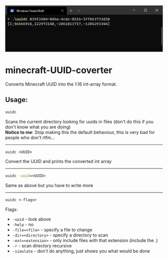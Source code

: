 ![Preview](preview.png)

# minecraft-UUID-coverter
Converts Minecraft UUID into the 1.16 int-array format.

## Usage:
```cmd
uuidc
```
Scans the current directory looking for uuids in files (don't do this if you don't know what you are doing)  
**Notice to me**: Stop making this the default behaviour, this is very bad for people who don't rtfm...

---

```cmd
uuidc <UUID>
```
Convert the UUID and prints the converted int array

---

```cmd
uuidc -uuid=<UUID>
```
Same as above but you have to write more

---

```cmd
uuidc <-flags>
```
Flags:
- `-uuid` - look above
- `-help` - no
- `-file=<file>` - specify a file to change
- `-dir=<directory>` - specify a directory to scan
- `-ext=<extension>` - only include files with that extension (include the .)
- `-r` - scan directory recursive
- `-simulate` - don't do anything, just shows you what would be done
